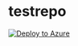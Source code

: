 # testrepo
[![Deploy to Azure](https://azuredeploy.net/deploybutton.png)](https://azuredeploy.net/)
